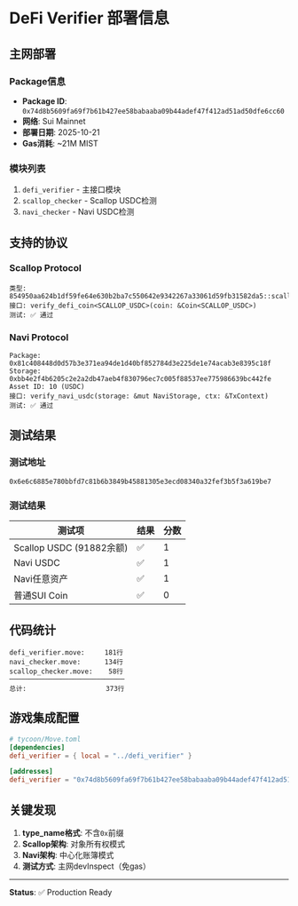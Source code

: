 # DeFi Verifier 部署信息

## 主网部署

### Package信息
- **Package ID**: `0x74d8b5609fa69f7b61b427ee58babaaba09b44adef47f412ad51ad50dfe6cc60`
- **网络**: Sui Mainnet
- **部署日期**: 2025-10-21
- **Gas消耗**: ~21M MIST

### 模块列表
1. `defi_verifier` - 主接口模块
2. `scallop_checker` - Scallop USDC检测
3. `navi_checker` - Navi USDC检测

## 支持的协议

### Scallop Protocol
```
类型: 854950aa624b1df59fe64e630b2ba7c550642e9342267a33061d59fb31582da5::scallop_usdc::SCALLOP_USDC
接口: verify_defi_coin<SCALLOP_USDC>(coin: &Coin<SCALLOP_USDC>)
测试: ✅ 通过
```

### Navi Protocol
```
Package: 0x81c408448d0d57b3e371ea94de1d40bf852784d3e225de1e74acab3e8395c18f
Storage:  0xbb4e2f4b6205c2e2a2db47aeb4f830796ec7c005f88537ee775986639bc442fe
Asset ID: 10 (USDC)
接口: verify_navi_usdc(storage: &mut NaviStorage, ctx: &TxContext)
测试: ✅ 通过
```

## 测试结果

### 测试地址
`0x6e6c6885e780bbfd7c81b6b3849b45881305e3ecd08340a32fef3b5f3a619be7`

### 测试结果
| 测试项 | 结果 | 分数 |
|--------|------|------|
| Scallop USDC (91882余额) | ✅ | 1 |
| Navi USDC | ✅ | 1 |
| Navi任意资产 | ✅ | 1 |
| 普通SUI Coin | ✅ | 0 |

## 代码统计

```
defi_verifier.move:     181行
navi_checker.move:      134行
scallop_checker.move:    58行
─────────────────────────────
总计:                    373行
```

## 游戏集成配置

```toml
# tycoon/Move.toml
[dependencies]
defi_verifier = { local = "../defi_verifier" }

[addresses]
defi_verifier = "0x74d8b5609fa69f7b61b427ee58babaaba09b44adef47f412ad51ad50dfe6cc60"
```

## 关键发现

1. **type_name格式**: 不含`0x`前缀
2. **Scallop架构**: 对象所有权模式
3. **Navi架构**: 中心化账簿模式
4. **测试方式**: 主网devInspect（免gas）

---

**Status**: ✅ Production Ready
